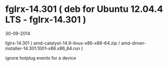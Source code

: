 fglrx-14.301 ( deb for Ubuntu 12.04.4 LTS - fglrx-14.301 )
=================

30-09-2014

fglrx-14.301 ( amd-catalyst-14.9-linux-x86-x86-64.zip / amd-driver-installer-14.301.1001-x86.x86_64.run )

ignore hotplug events for a device

